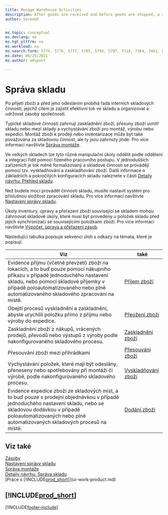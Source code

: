 ```yaml
---
title: Manage Warehouse Activities
description: After goods are received and before goods are shipped, a series of internal warehouse activities take place to ensure an effective flow through the warehouse.
author: SorenGP


ms.topic: conceptual
ms.devlang: na
ms.tgt_pltfrm: na
ms.workload: na
ms.search.form: 5774, 5776, 5777, 5785, 5793, 5797, 7318, 7364, 7401, 8909, 9000, 9008, 9009, 9050, 9053, 9056
ms.date: 06/25/2021
ms.author: edupont

---
```

# Správa skladu

Po přijetí zboží a před jeho odesláním probíhá řada interních skladových činností, jejichž cílem je zajistit efektivní tok ve skladu a organizovat a udržovat zásoby společnosti.

Typické skladové činnosti zahrnují zaskladnění zboží, přesuny zboží uvnitř skladu nebo mezi sklady a vychystávání zboží pro montáž, výrobu nebo expedici. Montáž zboží k prodeji nebo inventarizace může být také považována za skladovou činnost, ale ty jsou zahrnuty jinde. Pro více informací navštivte [Správa montáže](assembly-assemble-items.md).

Ve velkých skladech lze tyto různé manipulační úkoly oddělit podle oddělení a integraci řídit pomocí řízeného pracovního postupu. V jednodušších zařízeních je tok méně formalizovaný a skladové činnosti se provádějí pomocí tzv. vyskladňování a zaskladňování zboží. Další informace o základních a pokročilých konfiguracích skladu naleznete v části [Detaily návrhu: Přehled skladu](design-details-warehouse-overview.md).

Než budete moci provádět činnosti skladu, musíte nastavit systém pro příslušnou složitost zpracování skladu. Pro více informací navštivte [Nastavení správy skladu](warehouse-setup-warehouse.md).

Úkoly inventury, úpravy a přeřazení zboží související se skladem mohou zahrnovat skladové úkoly, které musí být provedeny u položek skladu před jejich synchronizací se souvisejícími položkami zboží. Pro více informací navštivte [Výpočet, úprava a přeřazení zásob](inventory-how-count-adjust-reclassify.md).

Následující tabulka popisuje sekvenci úloh s odkazy na témata, které je popisují.

| **Viz** | **také** |
|------------|-------------|  
| Evidence příjmu (včetně převzetí) zboží na lokacích, a to buď pouze pomocí nákupního příkazu v případě jednoduchého nastavení skladu, nebo pomocí skladové příjemky v případě poloautomatizovaného nebo plně automatizovaného skladového zpracování na místě. | [Příjem zboží](warehouse-how-receive-items.md) |
| Obejití procesů vyskladnění a zaskladnění, abyste urychlili položku přímo z příjmu nebo výroby do expedice. | [Přeožení zboží](warehouse-how-to-cross-dock-items.md) |
| Zaskladnění zboží z nákupů, vrácených prodejů, převodů nebo výstupů z výroby podle nakonfigurovaného skladového procesu. | [Zaskladnění zboží](warehouse-put-away-items.md) |
| Přesouvání zboží mezi přihrádkami | [Přesouvání zboží](warehouse-move-items.md) |
| Vychystávání položek, které mají být odeslány, přeneseny nebo spotřebovány při montáži či výrobě, podle nakonfigurovaného skladového procesu. | [Vyskladňování zboží](warehouse-pick-items.md) |
| Evidence expedice zboží ze skladových míst, a to buď pouze s prodejní objednávkou v případě jednoduchého nastavení skladu, nebo se skladovou dodávkou v případě poloautomatizovaných nebo plně automatizovaných skladových procesů na místě. | [Dodání zboží](warehouse-how-ship-items.md) |

## Viz také

[Zásoby](inventory-manage-inventory.md)  
[Nastavení správy skladu](warehouse-setup-warehouse.md)  
[Správa montáže](assembly-assemble-items.md)  
[Detaily návrhu: Správa skladu](design-details-warehouse-management.md)    
[Práce s [!INCLUDE[prod_short](includes/prod_short.md)]](ui-work-product.md)

## [!INCLUDE[prod_short](includes/free_trial_md.md)]


[!INCLUDE[footer-include](includes/footer-banner.md)]